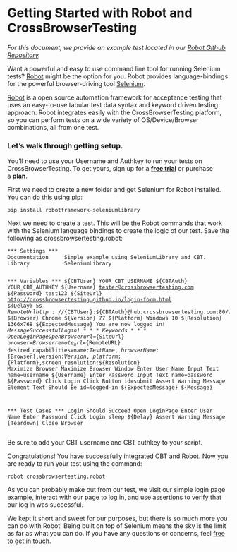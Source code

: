 <h1><strong>Getting Started with Robot and CrossBrowserTesting</strong></h1>
<p><em>For this document, we provide an example test located in our <a href="https://github.com/crossbrowsertesting/cbt-robot-example">Robot Github Repository</a>.</em></p>
<p>Want a powerful and easy to use command line tool for running Selenium tests? <a href="https://robotframework.org/">Robot</a> might be the option for you. Robot provides language-bindings for the powerful browser-driving tool <a href="http://www.seleniumhq.org/docs/" rel="nofollow">Selenium</a>.</p>
<p><a href="https://robotframework.org/">Robot</a> is a open source automation framework for acceptance testing that uses an easy-to-use tabular test data syntax and keyword driven testing approach. Robot integrates easily with the CrossBrowserTesting platform, so you can perform tests on a wide variety of OS/Device/Browser combinations, all from one test.</p>
<h3>Let’s walk through getting setup.</h3>
<div class="blue-alert">You’ll need to use your Username and Authkey to run your tests on CrossBrowserTesting. To get yours, sign up for a&nbsp;<a href="https://crossbrowsertesting.com/freetrial"><b>free trial</b></a>&nbsp;or purchase a&nbsp;<a href="https://crossbrowsertesting.com/pricing"><b>plan</b></a>.</div>
<p>First we need to create a new folder and get Selenium for Robot installed. You can do this using pip:</p>
<pre><code>pip install robotframework-seleniumlibrary</code></pre>
<p>Next we need to create a test. This will be the Robot commands that work with the Selenium language bindings to create the logic of our test. Save the following as crossbrowsertesting.robot:</p>
<pre><code>*** Settings ***
Documentation     Simple example using SeleniumLibrary and CBT.
Library           SeleniumLibrary

*** Variables ***
${CBTUser}     YOUR_CBT_USERNAME 
${CBTAuth}     YOUR_CBT_AUTHKEY
${Username}      tester@crossbrowsertesting.com 
${Password}      test123 
${SiteUrl}        http://crossbrowsertesting.github.io/login-form.html
${Delay}         5s 
${RemoteUrl}   http://${CBTUser}:${CBTAuth}@hub.crossbrowsertesting.com:80/wd/hub
${Browser}  Chrome
${Version}  77
${Platform}  Windows 10
${Resolution}  1366x768
${ExpectedMessage}  You are now logged in!
${Message}  Successful Login!
*** Keywords ***
Open LoginPage
    Open Browser   url=${SiteUrl}   browser=${Browser}   remote_url=${RemoteURL}   desired_capabilities=name:${TestName},browserName:${Browser},version:${Version},platform:${Platform},screen_resolution:${Resolution}
Maximize Browser
    Maximize Browser Window
Enter User Name
    Input Text   name=username   ${Username}
Enter Password
    Input Text   name=password    ${Password}
Click Login
    Click Button  id=submit 
Assert Warning Message
    Element Text Should Be   id=logged-in   ${ExpectedMessage}   ${Message}

*** Test Cases ***
Login Should Succeed 
    Open LoginPage
    Enter User Name
    Enter Password
    Click Login
    sleep    ${Delay}
    Assert Warning Message
    [Teardown]    Close Browser    </code></pre>
<p>Be sure to add your CBT username and CBT authkey to your script.</p>
<p>Congratulations! You have successfully integrated CBT and Robot. Now you are ready to run your test using the command:</p>
<pre><code>robot crossbrowsertesting.robot</code></pre>
<p>As you can probably make out from our test, we visit our simple login page example, interact with our page to log in, and use assertions to verify that our log in was successful.</p>
<p>We kept it short and sweet for our purposes, but there is so much more you can do with Robot! Being built on top of Selenium means the sky is the limit as far as what you can do. If you have any questions or concerns, feel <a href="mailto:info@crossbrowsertesting.com">free to get in touch</a>.</p>
